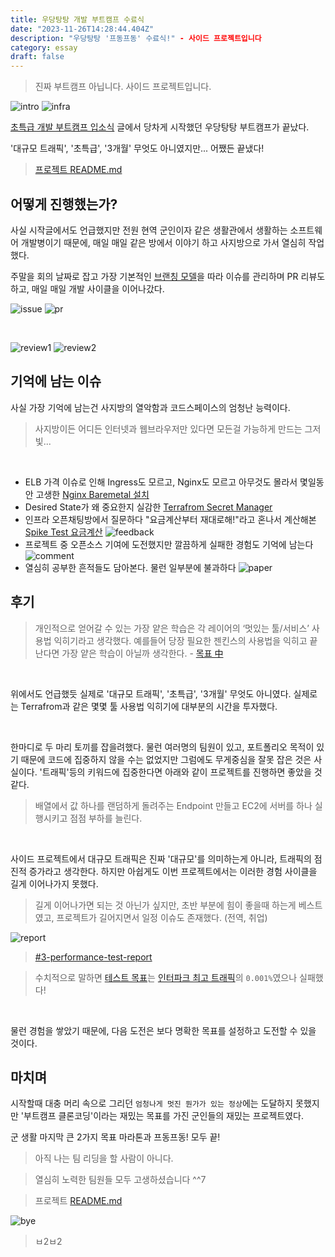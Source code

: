 ```yaml
---
title: 우당탕탕 개발 부트캠프 수료식
date: "2023-11-26T14:28:44.404Z"
description: "우당탕탕 '프동프동' 수료식!" - 사이드 프로젝트입니다
category: essay
draft: false
---
```


> 진짜 부트캠프 아닙니다. 사이드 프로젝트입니다.

![intro](./images/intro.gif)
![infra](./images/infra.png)

[초특급 개발 부트캠프 입소식](/essay/f-lab-clone-start) 글에서 당차게 시작했던 우당탕탕 부트캠프가 끝났다. 

'대규모 트래픽', '초특급', '3개월' 무엇도 아니였지만... 어쨌든 끝냈다!


> [프로젝트 README.md](https://github.com/f-lab-clone/ticketing-backend)

## 어떻게 진행했는가?

사실 시작글에서도 언급했지만 전원 현역 군인이자 같은 생활관에서 생활하는 소프트웨어 개발병이기 때문에, 매일 매일 같은 방에서 이야기 하고 사지방으로 가서 열심히 작업했다.

주말을 회의 날짜로 잡고 가장 기본적인 [브랜칭 모델](https://github.com/f-lab-clone/ticketing-backend/wiki/Convention#branch-strategy)을 따라 이슈를 관리하며 PR 리뷰도 하고, 매일 매일 개발 사이클을 이어나갔다.

![issue](./images/issue.png)
![pr](./images/pr.png)

<br/>

![review1](./images/review1.png)
![review2](./images/review2.png)

## 기억에 남는 이슈

사실 가장 기억에 남는건 사지방의 열악함과 코드스페이스의 엄청난 능력이다. 
> 사지방이든 어디든 인터넷과 웹브라우저만 있다면 모든걸 가능하게 만드는 그저 빛...

<br/>

- ELB 가격 이슈로 인해 Ingress도 모르고, Nginx도 모르고 아무것도 몰라서 몇일동안 고생한 [Nginx Baremetal 설치](https://github.com/f-lab-clone/ticketing-infra/issues/42)
- Desired State가 왜 중요한지 실감한 [Terrafrom Secret Manager](https://devkly.com/devops/terraform-secret-manager/)
- 인프라 오픈채팅방에서 질문하다 "요금계산부터 재대로해!"라고 혼나서 계산해본 [Spike Test 요금계산](https://github.com/f-lab-clone/ticketing-infra/issues/62) ![feedback](./images/feedback.png)
- 프로젝트 중 오픈소스 기여에 도전했지만 깔끔하게 실패한 경험도 기억에 남는다 ![comment](./images/comment.png)
- 열심히 공부한 흔적들도 담아본다. 물런 일부분에 불과하다 ![paper](./images/paper.png)


## 후기 

> 개인적으로 얻어갈 수 있는 가장 얕은 학습은 각 레이어의 ‘멋있는 툴/서비스’ 사용법 익히기라고 생각했다. 예를들어 당장 필요한 젠킨스의 사용법을 익히고 끝난다면 가장 얕은 학습이 아닐까 생각한다. - [목표 中](/essay/f-lab-clone-start) 

<br/>

위에서도 언급했듯 실제로 '대규모 트래픽', '초특급', '3개월' 무엇도 아니였다. 실제로는 Terrafrom과 같은 몇몇 툴 사용법 익히기에 대부분의 시간을 투자했다.

<br/>

한마디로 두 마리 토끼를 잡을려했다. 물런 여러명의 팀원이 있고, 포트폴리오 목적이 있기 때문에 코드에 집중하지 않을 수는 없었지만 그럼에도 무게중심을 잘못 잡은 것은 사실이다. '트래픽'등의 키워드에 집중한다면 아래와 같이 프로젝트를 진행하면 좋았을 것 같다.

> 배열에서 값 하나를 랜덤하게 돌려주는 Endpoint 만들고 EC2에 서버를 하나 실행시키고 점점 부하를 늘린다.

<br/>

사이드 프로젝트에서 대규모 트래픽은 진짜 '대규모'를 의미하는게 아니라, 트래픽의 점진적 증가라고 생각한다. 하지만 아쉽게도 이번 프로젝트에서는 이러한 경험 사이클을 길게 이어나가지 못했다. 
> 길게 이어나가면 되는 것 아닌가 싶지만, 초반 부분에 힘이 좋을때 하는게 베스트였고, 프로젝트가 길어지면서 일정 이슈도 존재했다. (전역, 취업)

![report](./images/report.png)
> [#3-performance-test-report](https://github.com/f-lab-clone/ticketing-backend#3-performance-test-report)

> 수치적으로 말하면 [테스트 목표](https://github.com/f-lab-clone/ticketing-infra/issues/62#issuecomment-1736618921)는 [인터파크 최고 트래픽](https://zdnet.co.kr/view/?no=20230915101820)의 `0.001%`였으나 실패했다! 

<br/>

물런 경험을 쌓았기 때문에, 다음 도전은 보다 명확한 목표를 설정하고 도전할 수 있을 것이다.


## 마치며

시작할때 대충 머리 속으로 그리던 `엄청나게 멋진 뭔가가 있는 정상`에는 도달하지 못했지만 '부트캠프 클론코딩'이라는 재밌는 목표를 가진 군인들의 재밌는 프로젝트였다. 

군 생활 마지막 큰 2가지 목표 마라톤과 프동프동! 모두 끝!

> 아직 나는 팀 리딩을 할 사람이 아니다. 

> 열심히 노력한 팀원들 모두 고생하셨습니다 ^^7

> 프로젝트 [README.md](https://github.com/f-lab-clone/ticketing-backend)

![bye](./images/bye.png)
> ㅂ2ㅂ2
